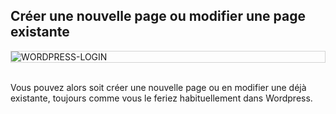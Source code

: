 ## Créer une nouvelle page ou modifier une page existante

<div style="border: thin solid lightgrey;">
  <img
    alt="WORDPRESS-LOGIN"
    src="https://raw.githubusercontent.com/multi-coop/vizboard-website-content/main/images/wordpress/wordpress-admin-help-fr.png"
    />
</div>
<br>

Vous pouvez alors soit créer une nouvelle page ou en modifier une déjà existante, toujours comme vous le feriez habituellement dans Wordpress.
